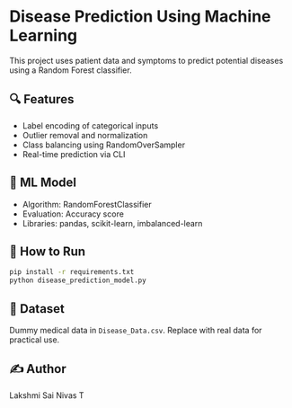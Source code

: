 # Disease Prediction Using Machine Learning

This project uses patient data and symptoms to predict potential diseases using a Random Forest classifier.

## 🔍 Features
- Label encoding of categorical inputs
- Outlier removal and normalization
- Class balancing using RandomOverSampler
- Real-time prediction via CLI

## 🧠 ML Model
- Algorithm: RandomForestClassifier
- Evaluation: Accuracy score
- Libraries: pandas, scikit-learn, imbalanced-learn

## 🚀 How to Run
```bash
pip install -r requirements.txt
python disease_prediction_model.py
```

## 📁 Dataset
Dummy medical data in `Disease_Data.csv`. Replace with real data for practical use.

## ✍️ Author
Lakshmi Sai Nivas T

